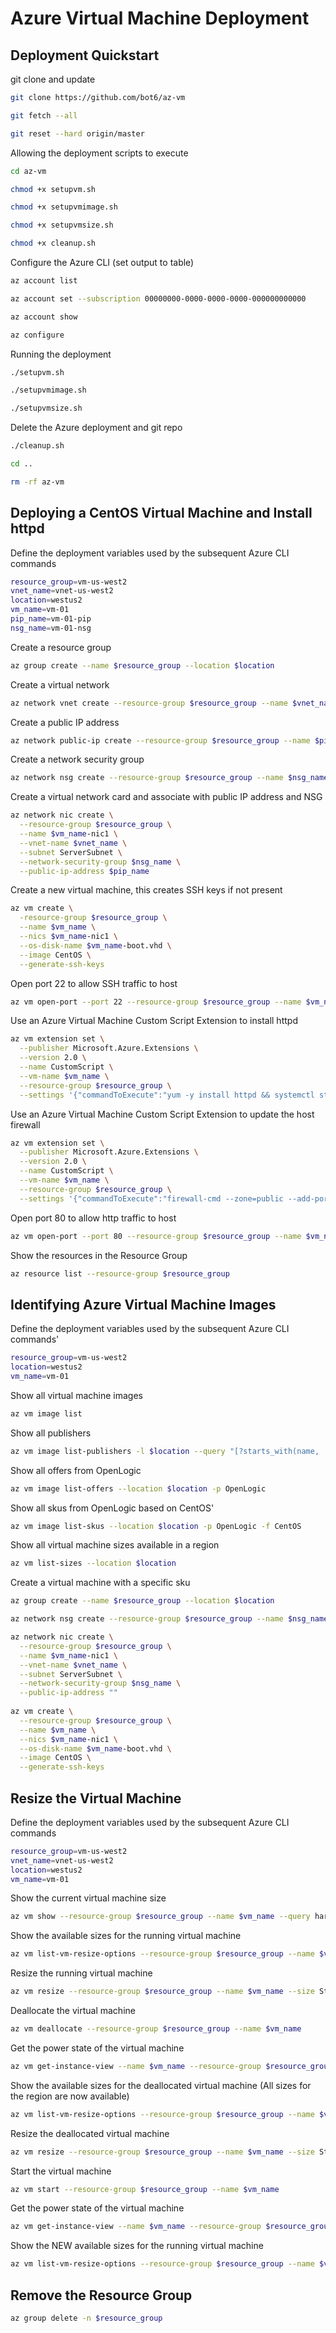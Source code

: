 # Azure Virtual Machine Deployment

## Deployment Quickstart

git clone and update

```bash
git clone https://github.com/bot6/az-vm

git fetch --all

git reset --hard origin/master
```

Allowing the deployment scripts to execute

```bash
cd az-vm

chmod +x setupvm.sh

chmod +x setupvmimage.sh

chmod +x setupvmsize.sh

chmod +x cleanup.sh
```

Configure the Azure CLI (set output to table)

```bash
az account list

az account set --subscription 00000000-0000-0000-0000-000000000000

az account show

az configure
```

Running the deployment

```bash
./setupvm.sh

./setupvmimage.sh

./setupvmsize.sh
```

Delete the Azure deployment and git repo

```bash
./cleanup.sh

cd ..

rm -rf az-vm
```

## Deploying a CentOS Virtual Machine and Install httpd

Define the deployment variables used by the subsequent Azure CLI commands

```bash
resource_group=vm-us-west2
vnet_name=vnet-us-west2
location=westus2
vm_name=vm-01
pip_name=vm-01-pip
nsg_name=vm-01-nsg
```

Create a resource group

```bash
az group create --name $resource_group --location $location
```

Create a virtual network

```bash
az network vnet create --resource-group $resource_group --name $vnet_name --subnet-name ServerSubnet
```

Create a public IP address

```bash
az network public-ip create --resource-group $resource_group --name $pip_name
```

Create a network security group

```bash
az network nsg create --resource-group $resource_group --name $nsg_name
```

Create a virtual network card and associate with public IP address and NSG

```bash
az network nic create \
  --resource-group $resource_group \
  --name $vm_name-nic1 \
  --vnet-name $vnet_name \
  --subnet ServerSubnet \
  --network-security-group $nsg_name \
  --public-ip-address $pip_name
```

Create a new virtual machine, this creates SSH keys if not present

```bash
az vm create \
  -resource-group $resource_group \
  --name $vm_name \
  --nics $vm_name-nic1 \
  --os-disk-name $vm_name-boot.vhd \
  --image CentOS \
  --generate-ssh-keys
```

Open port 22 to allow SSH traffic to host

```bash
az vm open-port --port 22 --resource-group $resource_group --name $vm_name
```

Use an Azure Virtual Machine Custom Script Extension to install httpd

```bash
az vm extension set \
  --publisher Microsoft.Azure.Extensions \
  --version 2.0 \
  --name CustomScript \
  --vm-name $vm_name \
  --resource-group $resource_group \
  --settings '{"commandToExecute":"yum -y install httpd && systemctl start httpd && systemctl enable httpd"}'
```

Use an Azure Virtual Machine Custom Script Extension to update the host firewall

```bash
az vm extension set \
  --publisher Microsoft.Azure.Extensions \
  --version 2.0 \
  --name CustomScript \
  --vm-name $vm_name \
  --resource-group $resource_group \
  --settings '{"commandToExecute":"firewall-cmd --zone=public --add-port=80/tcp --permanent && firewall-cmd --reload"}'
```

Open port 80 to allow http traffic to host

```bash
az vm open-port --port 80 --resource-group $resource_group --name $vm_name --priority 901
```

Show the resources in the Resource Group

```bash
az resource list --resource-group $resource_group
```

## Identifying Azure Virtual Machine Images

Define the deployment variables used by the subsequent Azure CLI commands'

```bash
resource_group=vm-us-west2
location=westus2
vm_name=vm-01
```

Show all virtual machine images

```bash
az vm image list
```

Show all publishers

```bash
az vm image list-publishers -l $location --query "[?starts_with(name, 'Open')]"
```

Show all offers from OpenLogic

```bash
az vm image list-offers --location $location -p OpenLogic
```

Show all skus from OpenLogic based on CentOS'

```bash
az vm image list-skus --location $location -p OpenLogic -f CentOS
```

Show all virtual machine sizes available in a region

```bash
az vm list-sizes --location $location
```

Create a virtual machine with a specific sku

```bash
az group create --name $resource_group --location $location

az network nsg create --resource-group $resource_group --name $nsg_name

az network nic create \
  --resource-group $resource_group \
  --name $vm_name-nic1 \
  --vnet-name $vnet_name \
  --subnet ServerSubnet \
  --network-security-group $nsg_name \
  --public-ip-address ""
  
az vm create \
  --resource-group $resource_group \
  --name $vm_name \
  --nics $vm_name-nic1 \
  --os-disk-name $vm_name-boot.vhd \
  --image CentOS \
  --generate-ssh-keys
```

## Resize the Virtual Machine

Define the deployment variables used by the subsequent Azure CLI commands

```bash
resource_group=vm-us-west2
vnet_name=vnet-us-west2
location=westus2
vm_name=vm-01
```

Show the current virtual machine size

```bash
az vm show --resource-group $resource_group --name $vm_name --query hardwareProfile.vmSize
```

Show the available sizes for the running virtual machine

```bash
az vm list-vm-resize-options --resource-group $resource_group --name $vm_name --query [].name
```

Resize the running virtual machine

```bash
az vm resize --resource-group $resource_group --name $vm_name --size Standard_DS2_v2
```

Deallocate the virtual machine

```bash
az vm deallocate --resource-group $resource_group --name $vm_name
```

Get the power state of the virtual machine

```bash
az vm get-instance-view --name $vm_name --resource-group $resource_group --query instanceView.statuses[1]
```

Show the available sizes for the deallocated virtual machine (All sizes for the region are now available)

```bash
az vm list-vm-resize-options --resource-group $resource_group --name $vm_name --query [].name
```

Resize the deallocated virtual machine

```bash
az vm resize --resource-group $resource_group --name $vm_name --size Standard_GS1
```

Start the virtual machine

```bash
az vm start --resource-group $resource_group --name $vm_name
```

Get the power state of the virtual machine

```bash
az vm get-instance-view --name $vm_name --resource-group $resource_group --query instanceView.statuses[1]
```

Show the NEW available sizes for the running virtual machine

```bash
az vm list-vm-resize-options --resource-group $resource_group --name $vm_name --query [].name
```

## Remove the Resource Group

```bash
az group delete -n $resource_group
```